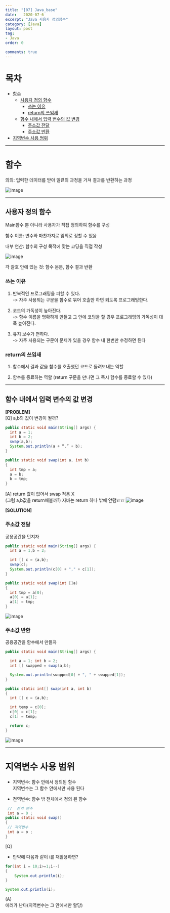 ```yaml
---
title: "[07] Java_base"
date:   2020-07-6
excerpt: "Java 사용자 정의함수"
category: [Java]
layout: post
tag:
- Java
order: 0

comments: true
---
```


# 목차

- [함수](#함수)
  * [사용자 정의 함수](#사용자-정의-함수)
    + [쓰는 이유](#쓰는-이유)
    + [return의 쓰임새](#return의-쓰임새)
  * [함수 내에서 입력 변수의 값 변경](#함수-내에서-입력-변수의-값-변경)
    + [주소값 전달](#주소값-전달)
    + [주소값 반환](#주소값-반환)
- [지역변수 사용 범위](#지역변수-사용-범위)

----


# 함수

의의: 입력한 데이터를 받아 일련의 과정을 거쳐 결과를 반환하는 과정

![image](https://user-images.githubusercontent.com/76824611/114436508-5a121680-9c00-11eb-85f7-9df452cd27be.png)

---

## 사용자 정의 함수 

Main함수 뿐 아니라 사용자가 직접 정의하여 함수를 구성  

함수 이름: 변수와 마찬가지로 임의로 정할 수 있음  

내부 연산: 함수의 구성 목적에 맞는 코딩을 직접 작성  
 
![image](https://user-images.githubusercontent.com/76824611/114436704-a0677580-9c00-11eb-9e92-4ff588763c37.png)

각 괄호 안에 있는 것: 함수 본문, 함수 결과 반환
  
### 쓰는 이유
1) 반복적인 프로그래밍을 피할 수 있다.  
-> 자주 사용되는 구문을 함수로 묶어 호출만 하면 되도록 프로그래밍한다.  


2) 코드의 가독성이 높아진다.   
-> 함수 이름을 명확하게 만들고 그 안에 코딩을 할 경우 프로그래밍의 가독성이 대폭 높아진다.


3) 유지 보수가 편하다.  
-> 자주 사용되는 구문이 문제가 있을 경우 함수 내 한번만 수정하면 된다   

### return의 쓰임새
1) 함수에서 결과 값을 함수를 호출했던 코드로 돌려보내는 역할     


2) 함수를 종료하는 역할 (return 구문을 만나면 그 즉시 함수를 종료할 수 있다)


----      


## 함수 내에서 입력 변수의 값 변경

**[PROBLEM]**  
[Q] a,b의 값이 변경이 될까?

```java  
public static void main(String[] args) {
  int a = 1;
  int b = 2;
  swap(a,b);
  System.out.println(a + “,” + b);
}

public static void swap(int a, int b)
{
  int tmp = a;
  a = b; 
  b = tmp;
}

```

[A]
return 값이 없어서 swap 적용 X  
(그럼 a,b값을 return해볼까?)
자바는 return 하나 밖에 안됌ㅠㅠ
![image](https://user-images.githubusercontent.com/76824611/114441867-df002e80-9c06-11eb-8f50-00ad7017f4dc.png)



**[SOLUTION]**

### 주소값 전달
공용공간을 던지자

```java 
public static void main(String[] args) {
  int a = 1,b = 2;

  int [] c = {a,b};
  swap(c);
  System.out.println(c[0] + "," + c[1]);
}

public static void swap(int []a)
{
  int tmp = a[0];
  a[0] = a[1];
  a[1] = tmp;
}

```
![image](https://user-images.githubusercontent.com/76824611/114441881-e1fb1f00-9c06-11eb-945e-c877ddfbc687.png)
    





### 주소값 반환
공용공간을 함수에서 만들자
 
```java 
public static void main(String[] args) {

  int a = 1; int b = 2;
  int [] swapped = swap(a,b);

  System.out.println(swapped[0] + ", " + swapped[1]);
}

public static int[] swap(int a, int b)
{
  int [] c = {a,b};

  int temp = c[0];
  c[0] = c[1];
  c[1] = temp;

  return c;
}
```
![image](https://user-images.githubusercontent.com/76824611/114442056-15d64480-9c07-11eb-9c7b-164a14a410a4.png)



---


# 지역변수 사용 범위

* 지역변수: 함수 안에서 정의된 함수   
           지역변수는 그 함수 안에서만 사용 된다

* 전역변수: 함수 밖 전체에서 정의 된 함수

```java 
 //  전역 변수
 int a = 0 ;
public static void swap()
{
 // 지역변수
 int a = o ; 
}
```

[Q]
+ 만약에 다음과 같이 i를 재활용하면?    
```java  
for(int i = 10;i>=1;i--)
{
	System.out.println(i); 
}

System.out.println(i);
``` 

(A)    
에러가 난다(지역변수는 그 안에서만 할당)
